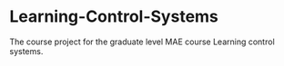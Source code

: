 # Learning-Control-Systems
The course project for the graduate level MAE course Learning control systems.
